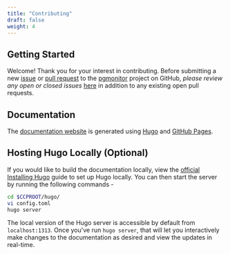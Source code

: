 ```yaml
---
title: "Contributing"
draft: false
weight: 4
---
```


## Getting Started

Welcome! Thank you for your interest in contributing. Before submitting a new [issue](https://github.com/CrunchyData/pgmonitor/issues/new)
or [pull request](https://github.com/CrunchyData/pgmonitor/pulls) to the [pgmonitor](https://github.com/CrunchyData/pgmonitor/) project on GitHub,
*please review any open or closed issues* [here](https://github.com/crunchydata/pgmonitor/issues) in addition to any existing open pull requests.

## Documentation

The [documentation website](https://crunchydata.github.io/pgmonitor/) is generated using [Hugo](https://gohugo.io/) and
[GitHub Pages](https://pages.github.com/).

## Hosting Hugo Locally (Optional)

If you would like to build the documentation locally, view the
[official Installing Hugo](https://gohugo.io/getting-started/installing/) guide to set up Hugo locally. You can then start the server by
running the following commands -

```sh
cd $CCPROOT/hugo/
vi config.toml
hugo server
```

The local version of the Hugo server is accessible by default from
`localhost:1313`. Once you've run `hugo server`, that will let you interactively make changes to the documentation as desired and view the updates
in real-time.
